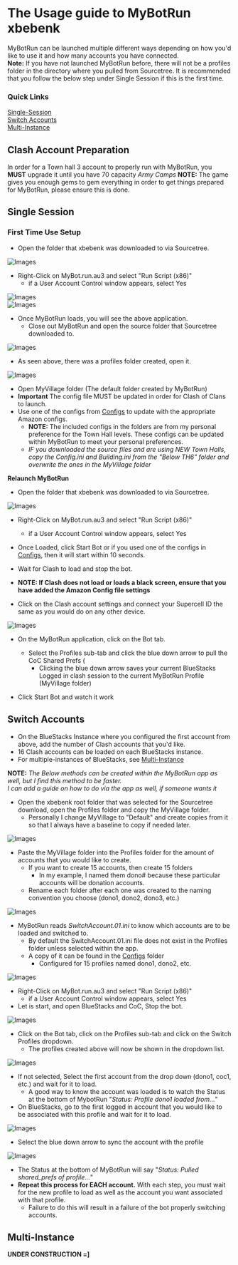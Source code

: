 # The Usage guide to MyBotRun xbebenk
MyBotRun can be launched multiple different ways depending on how you'd like to use it and how many accounts you have connected.   
**Note:** If you have not launched MyBotRun before, there will not be a profiles folder in the directory where you pulled from Sourcetree. 
It is recommended that you follow the below step under Single Session if this is the first time.

### Quick Links
[Single-Session](Usage.md#single)  
[Switch Accounts](Usage.md#switch)  
[Multi-Instance](Usage.md#multi)  

## <a name="acc"></a>Clash Account Preparation
In order for a Town hall 3 account to properly run with MyBotRun, you **MUST** upgrade it until you have 70 capacity *Army Camps*
**NOTE:** The game gives you enough gems to gem everything in order to get things prepared for MyBotRun, please ensure this is done.


## <a name="single"></a>Single Session
### First Time Use Setup
* Open the folder that xbebenk was downloaded to via Sourcetree.

![Images](Images/Usage/MyBotRun_01.png)  
* Right-Click on MyBot.run.au3 and select "Run Script (x86)"
  * if a User Account Control window appears, select Yes   

![Images](Images/Usage/MyBotRun_04.png)  
![Images](Images/Usage/MyBotRun_05.png)  
* Once MyBotRun loads, you will see the above application.
  * Close out MyBotRun and open the source folder that Sourcetree downloaded to.

![Images](Images/Usage/MyBotRun_06.png)  
* As seen above, there was a profiles folder created, open it.  

![Images](Images/Usage/MyBotRun_07.png)  
* Open MyVillage folder (The default folder created by MyBotRun)
* **Important** The config file MUST be updated in order for Clash of Clans to launch.
* Use one of the configs from [Configs](./Configs) to update with the appropriate Amazon configs.
  * **NOTE:** The included configs in the folders are from my personal preference for the Town Hall levels. These configs can be updated within MyBotRun to meet your personal preferences.
  * *IF you downloaded the source files and are using NEW Town Halls, copy the Config.ini and Building.ini from the "Below TH6" folder and overwrite the ones in the MyVillage folder*

**Relaunch MyBotRun**  

* Open the folder that xbebenk was downloaded to via Sourcetree.

![Images](Images/Usage/MyBotRun_01.png)  
* Right-Click on MyBot.run.au3 and select "Run Script (x86)"
  * if a User Account Control window appears, select Yes   

* Once Loaded, click Start Bot or if you used one of the configs in [Configs](./Configs), then it will start within 10 seconds. 
* Wait for Clash to load and stop the bot. 
 * **NOTE: If Clash does not load or loads a black screen, ensure that you have added the Amazon Config file settings**
* Click on the Clash account settings and connect your Supercell ID the same as you would do on any other device. 

![Images](Images/Usage/MyBotRun_01.png)  
* On the MyBotRun application, click on the Bot tab. 
  * Select the Profiles sub-tab and click the blue down arrow to pull the CoC Shared Prefs (
    * Clicking the blue down arrow saves your current BlueStacks Logged in clash session to the current MyBotRun Profile (MyVillage folder)

* Click Start Bot and watch it work


## <a name="switch"></a>Switch Accounts
* On the BlueStacks Instance where you configured the first account from above, add the number of Clash accounts that you'd like.
 * 16 Clash accounts can be loaded on each BlueStacks instance. 
 * For multiple-instances of BlueStacks, see [Multi-Instance](Usage.md#multi)  

**NOTE:** *The Below methods can be created within the MyBotRun app as well, but I find this method to be faster.*  
*I can add a guide on how to do via the app as well, if someone wants it*  


* Open the xbebenk root folder that was selected for the Sourcetree download, open the Profiles folder and copy the MyVillage folder. 
  * Personally I change MyVillage to "Default" and create copies from it so that I always have a baseline to copy if needed later.   

![Images](Images/Usage/MyBotRun_09.png)  

* Paste the MyVillage folder into the Profiles folder for the amount of accounts that you would like to create. 
  * If you want to create 15 accounts, then create 15 folders
    * In my example, I named them dono# because these particular accounts will be donation accounts. 
  * Rename each folder after each one was created to the naming convention you choose (dono1, dono2, dono3, etc.)   

![Images](Images/Usage/MyBotRun_10.png)  

* MyBotRun reads *SwitchAccount.01.ini* to know which accounts are to be loaded and switched to.
  * By default the SwitchAccount.01.ini file does not exist in the Profiles folder unless selected within the app. 
  * A copy of it can be found in the [Configs](./Configs) folder
    * Configured for 15 profiles named dono1, dono2, etc.

![Images](Images/Usage/MyBotRun_01.png)  
* Right-Click on MyBot.run.au3 and select "Run Script (x86)"
  * if a User Account Control window appears, select Yes   
* Let is start, and open BlueStacks and CoC, Stop the bot.

![Images](Images/Usage/MyBotRun_11.png)  
* Click on the Bot tab, click on the Profiles sub-tab and click on the Switch Profiles dropdown. 
  * The profiles created above will now be shown in the dropdown list.

![Images](Images/Usage/MyBotRun_12.png)  
* If not selected, Select the first account from the drop down (dono1, coc1, etc.) and wait for it to load.
  * A good way to know the account was loaded is to watch the Status at the bottom of MybotRun "*Status: Profile dono1 loaded from...*"
* On BlueStacks, go to the first logged in account that you would like to be associated with this profile and wait for it to load. 

![Images](Images/Usage/MyBotRun_13.png)  
* Select the blue down arrow to sync the account with the profile

![Images](Images/Usage/MyBotRun_14.png)  
* The Status at the bottom of MyBotRun will say "*Status: Pulled shared_prefs of profile...*"
* **Repeat this process for EACH account.** With each step, you must wait for the new profile to load as well as the account you want associated with that profile. 
  * Failure to do this will result in a failure of the bot properly switching accounts. 

## <a name="multi"></a>Multi-Instance

**UNDER CONSTRUCTION =]**



 
